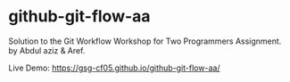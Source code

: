 # github-git-flow-aa
Solution to the Git Workflow Workshop for Two Programmers Assignment.<br/>
by Abdul aziz &amp; Aref.

Live Demo: https://gsg-cf05.github.io/github-git-flow-aa/
